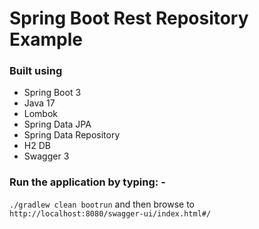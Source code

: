 # Spring Boot Rest Repository Example

### Built using 

- Spring Boot 3
- Java 17
- Lombok
- Spring Data JPA
- Spring Data Repository
- H2 DB
- Swagger 3

### Run the application by typing: -
`./gradlew clean bootrun` and then browse to `http://localhost:8080/swagger-ui/index.html#/`
